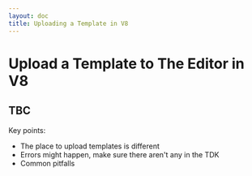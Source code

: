 ```yaml
---
layout: doc
title: Uploading a Template in V8
---
```


# Upload a Template to The Editor in V8

## TBC

Key points:
- The place to upload templates is different
- Errors might happen, make sure there aren't any in the TDK
- Common pitfalls
